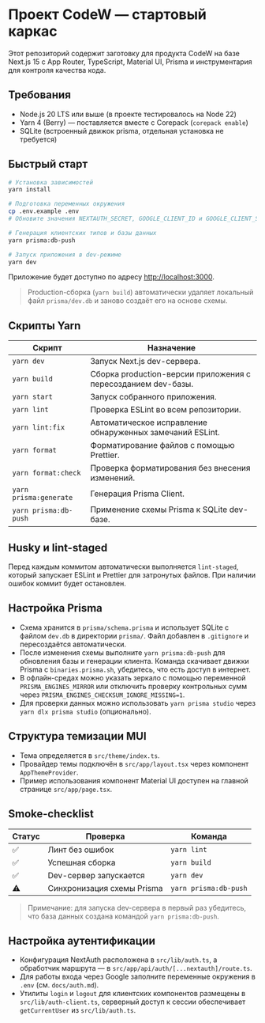 # Проект CodeW — стартовый каркас

Этот репозиторий содержит заготовку для продукта CodeW на базе Next.js 15 с App Router, TypeScript, Material UI, Prisma и инструментария для контроля качества кода.

## Требования

- Node.js 20 LTS или выше (в проекте тестировалось на Node 22)
- Yarn 4 (Berry) — поставляется вместе с Corepack (`corepack enable`)
- SQLite (встроенный движок prisma, отдельная установка не требуется)

## Быстрый старт

```bash
# Установка зависимостей
yarn install

# Подготовка переменных окружения
cp .env.example .env
# Обновите значения NEXTAUTH_SECRET, GOOGLE_CLIENT_ID и GOOGLE_CLIENT_SECRET согласно инструкциям из docs/auth.md

# Генерация клиентских типов и базы данных
yarn prisma:db-push

# Запуск приложения в dev-режиме
yarn dev
```

Приложение будет доступно по адресу <http://localhost:3000>.

> Production-сборка (`yarn build`) автоматически удаляет локальный файл `prisma/dev.db` и заново создаёт его на основе схемы.

## Скрипты Yarn

| Скрипт                 | Назначение                                                |
| ---------------------- | --------------------------------------------------------- |
| `yarn dev`             | Запуск Next.js dev-сервера.                               |
| `yarn build`           | Сборка production-версии приложения с пересозданием dev-базы. |
| `yarn start`           | Запуск собранного приложения.                             |
| `yarn lint`            | Проверка ESLint во всем репозитории.                      |
| `yarn lint:fix`        | Автоматическое исправление обнаруженных замечаний ESLint. |
| `yarn format`          | Форматирование файлов с помощью Prettier.                 |
| `yarn format:check`    | Проверка форматирования без внесения изменений.           |
| `yarn prisma:generate` | Генерация Prisma Client.                                  |
| `yarn prisma:db-push`  | Применение схемы Prisma к SQLite dev-базе.                |

## Husky и lint-staged

Перед каждым коммитом автоматически выполняется `lint-staged`, который запускает ESLint и Prettier для затронутых файлов. При наличии ошибок коммит будет остановлен.

## Настройка Prisma

- Схема хранится в `prisma/schema.prisma` и использует SQLite с файлом `dev.db` в директории `prisma/`. Файл добавлен в `.gitignore`
  и пересоздаётся автоматически.
- После изменения схемы выполните `yarn prisma:db-push` для обновления базы и генерации клиента. Команда скачивает движки Prisma с `binaries.prisma.sh`, убедитесь, что есть доступ в интернет.
- В офлайн-средах можно указать зеркало с помощью переменной `PRISMA_ENGINES_MIRROR` или отключить проверку контрольных сумм через `PRISMA_ENGINES_CHECKSUM_IGNORE_MISSING=1`.
- Для проверки данных можно использовать `yarn prisma studio` через `yarn dlx prisma studio` (опционально).

## Структура темизации MUI

- Тема определяется в `src/theme/index.ts`.
- Провайдер темы подключён в `src/app/layout.tsx` через компонент `AppThemeProvider`.
- Пример использования компонент Material UI доступен на главной странице `src/app/page.tsx`.

## Smoke-checklist

| Статус | Проверка                   | Команда               |
| ------ | -------------------------- | --------------------- |
| ✅     | Линт без ошибок            | `yarn lint`           |
| ✅     | Успешная сборка            | `yarn build`          |
| ✅     | Dev-сервер запускается     | `yarn dev`            |
| ⚠️     | Синхронизация схемы Prisma | `yarn prisma:db-push` |

> Примечание: для запуска dev-сервера в первый раз убедитесь, что база данных создана командой `yarn prisma:db-push`.

## Настройка аутентификации

- Конфигурация NextAuth расположена в `src/lib/auth.ts`, а обработчик маршрута — в `src/app/api/auth/[...nextauth]/route.ts`.
- Для работы входа через Google заполните переменные окружения в `.env` (см. `docs/auth.md`).
- Утилиты `login` и `logout` для клиентских компонентов размещены в `src/lib/auth-client.ts`, серверный доступ к сессии обеспечивает `getCurrentUser` из `src/lib/auth.ts`.
